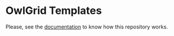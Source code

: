 # OwlGrid Templates

Please, see the [documentation](https://docs.owlgrid.com/templates) to know how this repository works.
